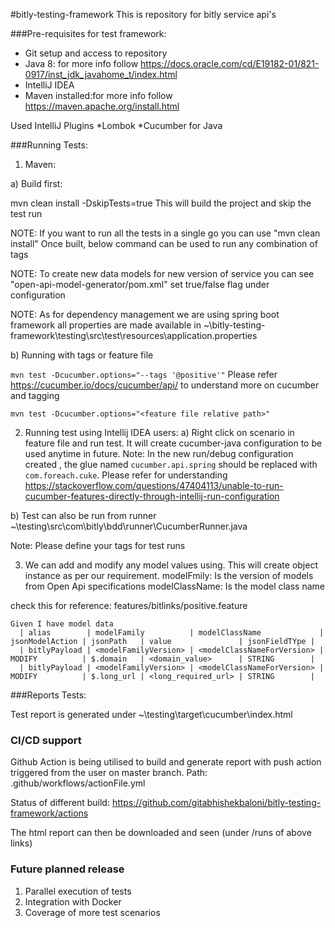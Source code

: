 #bitly-testing-framework
This is repository for bitly service api's

###Pre-requisites for test framework:

* Git setup and access to repository
* Java 8:  for more info follow https://docs.oracle.com/cd/E19182-01/821-0917/inst_jdk_javahome_t/index.html
* IntelliJ IDEA
* Maven installed:for more info follow https://maven.apache.org/install.html

Used IntelliJ Plugins
*Lombok
*Cucumber for Java


###Running Tests:

1) Maven:

 a) Build first:

 mvn clean install -DskipTests=true
This will build the project and skip the test run

NOTE: If you want to run all the tests in a single go you can use "mvn clean install"
Once built, below command can be used to run any combination of tags

NOTE: To create new data models for new version of service you can see "open-api-model-generator/pom.xml"
set true/false flag under configuration

NOTE: As for dependency management we are using spring boot framework all properties are made available in
~\bitly-testing-framework\testing\src\test\resources\application.properties
 
b) Running with tags or feature file

`mvn test -Dcucumber.options="--tags '@positive'"`
Please refer https://cucumber.io/docs/cucumber/api/ to understand more on cucumber and tagging

`mvn test -Dcucumber.options="<feature file relative path>"`

2) Running test using Intellij IDEA users:
a) Right click on scenario in feature file and run test. It will create cucumber-java configuration to be used anytime
 in future.
Note: In the new run/debug configuration created , the glue named `cucumber.api.spring` should be replaced with
    `com.foreach.cuke`. Please refer for understanding https://stackoverflow.com/questions/47404113/unable-to-run-cucumber-features-directly-through-intellij-run-configuration

b) Test can also be run from runner ~\testing\src\com\bitly\bdd\runner\CucumberRunner.java

Note: Please define your tags for test runs

3) We can add and modify any model values using. This will create object instance as per our requirement.
modelFmily: Is the version of models from Open Api specifications
modelClassName: Is the model class name

check this for reference: features/bitlinks/positive.feature 

    Given I have model data
      | alias        | modelFamily          | modelClassName             | jsonModelAction | jsonPath   | value               | jsonFieldTYpe |
      | bitlyPayload | <modelFamilyVersion> | <modelClassNameForVersion> | MODIFY          | $.domain   | <domain_value>      | STRING        |
      | bitlyPayload | <modelFamilyVersion> | <modelClassNameForVersion> | MODIFY          | $.long_url | <long_required_url> | STRING        |
 

###Reports Tests:

Test report is generated under ~\testing\target\cucumber\index.html

### CI/CD support
Github Action is being utilised to build and generate report with push action triggered from the user on master branch.
Path: .github/workflows/actionFile.yml

Status of different build:
https://github.com/gitabhishekbaloni/bitly-testing-framework/actions

The html report can then be downloaded and seen (under /runs of above links)

### Future planned release
1) Parallel execution of tests
2) Integration with Docker
3) Coverage of more test scenarios



